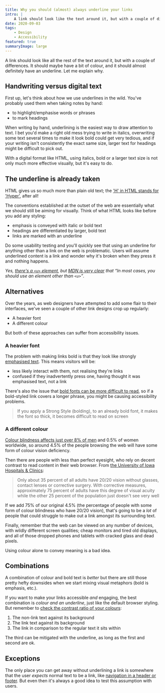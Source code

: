 ```yaml
---
title: Why you should (almost) always underline your links
intro: |
    A link should look like the text around it, but with a couple of differences: maybe a bit of colour and (almost) always an underline.
date: 2020-09-03
tags:
    - Design
    - Accessibility
featured: true
summaryImage: large
---
```


A link should look like all the rest of the text around it, but with a couple of differences. It should maybe have a bit of colour, and it should almost definitely have an underline. Let me explain why.


## Handwriting versus digital text

First up, let's think about how we use underlines in the wild. You've probably used them when taking notes by hand:

- to highlight/emphasise words or phrases
- to mark headings

When writing by hand, underlining is the easiest way to draw attention to text. I bet you'd make a right old mess trying to write in italics, overwriting some text several times to make it look bold could get very tedious, and if your writing isn't consistently the exact same size, larger text for headings might be difficult to pick out.

With a digital format like HTML, using italics, bold or a larger text size is not only much more effective visually, but it's easy to do.


## The underline is already taken

HTML gives us so much more than plain old text; the ['H' in HTML stands for 'Hyper'](https://www.w3.org/WhatIs.html), after all!

The conventions established at the outset of the web are essentially what we should still be aiming for visually. Think of what HTML looks like before you add any styling:

- emphasis is conveyed with italic or bold text
- headings are differentiated by larger, bold text
- links are marked with an underline

Do some usability testing and you'll quickly see that using an underline for anything other than a link on the web is problematic. Users will assume underlined content is a link and wonder why it's broken when they press it and nothing happens.

<i>Yes, [there's a `<u>` element](https://html.spec.whatwg.org/multipage/text-level-semantics.html#the-u-element), but [MDN is very clear](https://developer.mozilla.org/en-US/docs/Web/HTML/Element/u#Other_elements_to_consider_using) that <q cite="https://developer.mozilla.org/en-US/docs/Web/HTML/Element/u#Other_elements_to_consider_using">In most cases, you should use an element other than `<u>`</q>.</i>


## Alternatives

Over the years, as web designers have attempted to add some flair to their interfaces, we've seen a couple of other link designs crop up regularly:

- A heavier font
- A different colour

But both of these approaches can suffer from accessibility issues.

### A heavier font

The problem with making links bold is that they look like strongly [emphasised text](/blog/whats-emphasis-and-whats-not). This means visitors will be:

- less likely interact with them, not realising they're links
- confused if they inadvertently press one, having thought it was emphasised text, not a link

There's also the issue that [bold fonts can be more difficult to read](https://pressbooks.ulib.csuohio.edu/accessibility/chapter/chapter-2-4-formatting-font-for-readability/), so if a bold-styled link covers a longer phrase, you might be causing accessibility problems.

> If you apply a Strong Style (bolding), to an already bold font, it makes the font so thick, it becomes difficult to read on screen

### A different colour

[Colour blindness affects just over 8% of men](https://www.colourblindawareness.org/colour-blindness/) and 0.5% of women worldwide, so around 4.5% of the people browsing the web will have some form of colour vision deficiency.

Then there are people with less than perfect eyesight, who rely on decent contrast to read content in their web browser. From [the University of Iowa Hospitals &amp; Clinics](https://uihc.org/health-topics/what-2020-vision):

> Only about 35 percent of all adults have 20/20 vision without glasses, contact lenses or corrective surgery. With corrective measures, approximately 75 percent of adults have this degree of visual acuity while the other 25 percent of the population just doesn't see very well

If we add 75% of our original 4.5% (the percentage of people with some form of colour blindness who have 20/20 vision), that's going to be a *lot* of people that could struggle to make out a link amongst its surrounding text.

Finally, remember that the web can be viewed on any number of devices, with wildly different screen qualities; cheap monitors and tired old displays, and all of those dropped phones and tablets with cracked glass and dead pixels.

Using colour alone to convey meaning is a bad idea.


## Combinations

A combination of colour and bold text is *better* but there are still those pretty hefty downsides when we start mixing visual metaphors (bold is emphasis, etc.).

If you want to make your links accessible *and* engaging, the best combination is *colour and an underline*, just like the default browser styling. But remember to [check the contrast ratio of your colours](https://webaim.org/resources/linkcontrastchecker/):

1. The non-link text against its background
2. The link text against its background
3. The link in comparison to the regular text it sits within

The third can be mitigated with the underline, as long as the first and second are ok.


## Exceptions

The only place you can get away without underlining a link is somewhere that the user *expects* normal text to be a link, like [navigation in a header or footer](https://design-system.service.gov.uk/styles/typography/#links-without-underlines). But even then it's always a good idea to test this assumption with users.
